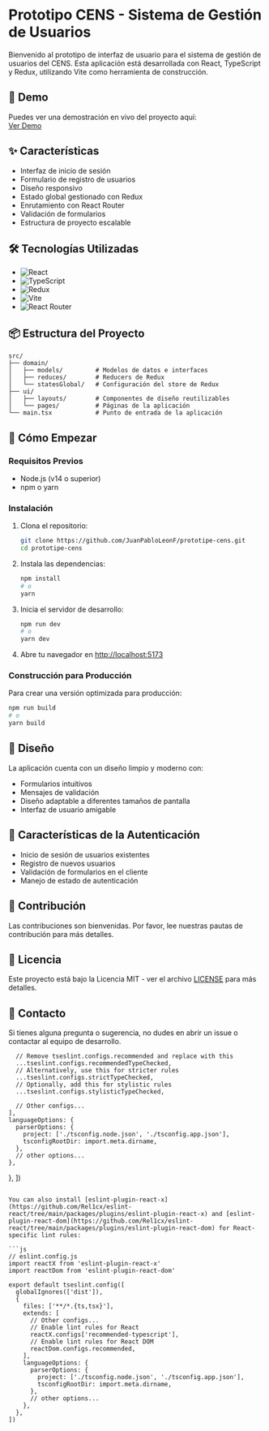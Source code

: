 # Prototipo CENS - Sistema de Gestión de Usuarios

Bienvenido al prototipo de interfaz de usuario para el sistema de gestión de usuarios del CENS. Esta aplicación está desarrollada con React, TypeScript y Redux, utilizando Vite como herramienta de construcción.

## 🚀 Demo

Puedes ver una demostración en vivo del proyecto aquí:  
[Ver Demo](https://juanpabloleonf.github.io/prototipe-cens/)

## ✨ Características

- Interfaz de inicio de sesión
- Formulario de registro de usuarios
- Diseño responsivo
- Estado global gestionado con Redux
- Enrutamiento con React Router
- Validación de formularios
- Estructura de proyecto escalable

## 🛠️ Tecnologías Utilizadas

- ![React](https://img.shields.io/badge/React-20232A?style=for-the-badge&logo=react&logoColor=61DAFB)
- ![TypeScript](https://img.shields.io/badge/TypeScript-007ACC?style=for-the-badge&logo=typescript&logoColor=white)
- ![Redux](https://img.shields.io/badge/Redux-593D88?style=for-the-badge&logo=redux&logoColor=white)
- ![Vite](https://img.shields.io/badge/Vite-B73BFE?style=for-the-badge&logo=vite&logoColor=FFD62E)
- ![React Router](https://img.shields.io/badge/React_Router-CA4245?style=for-the-badge&logo=react-router&logoColor=white)

## 📦 Estructura del Proyecto

```
src/
├── domain/
│   ├── models/         # Modelos de datos e interfaces
│   ├── reduces/        # Reducers de Redux
│   └── statesGlobal/   # Configuración del store de Redux
├── ui/
│   ├── layouts/        # Componentes de diseño reutilizables
│   └── pages/          # Páginas de la aplicación
└── main.tsx            # Punto de entrada de la aplicación
```

## 🚀 Cómo Empezar

### Requisitos Previos

- Node.js (v14 o superior)
- npm o yarn

### Instalación

1. Clona el repositorio:
   ```bash
   git clone https://github.com/JuanPabloLeonF/prototipe-cens.git
   cd prototipe-cens
   ```

2. Instala las dependencias:
   ```bash
   npm install
   # o
   yarn
   ```

3. Inicia el servidor de desarrollo:
   ```bash
   npm run dev
   # o
   yarn dev
   ```

4. Abre tu navegador en [http://localhost:5173](http://localhost:5173)

### Construcción para Producción

Para crear una versión optimizada para producción:

```bash
npm run build
# o
yarn build
```

## 🎨 Diseño

La aplicación cuenta con un diseño limpio y moderno con:
- Formularios intuitivos
- Mensajes de validación
- Diseño adaptable a diferentes tamaños de pantalla
- Interfaz de usuario amigable

## 📝 Características de la Autenticación

- Inicio de sesión de usuarios existentes
- Registro de nuevos usuarios
- Validación de formularios en el cliente
- Manejo de estado de autenticación

## 🤝 Contribución

Las contribuciones son bienvenidas. Por favor, lee nuestras pautas de contribución para más detalles.

## 📄 Licencia

Este proyecto está bajo la Licencia MIT - ver el archivo [LICENSE](LICENSE) para más detalles.

## 📧 Contacto

Si tienes alguna pregunta o sugerencia, no dudes en abrir un issue o contactar al equipo de desarrollo.

      // Remove tseslint.configs.recommended and replace with this
      ...tseslint.configs.recommendedTypeChecked,
      // Alternatively, use this for stricter rules
      ...tseslint.configs.strictTypeChecked,
      // Optionally, add this for stylistic rules
      ...tseslint.configs.stylisticTypeChecked,

      // Other configs...
    ],
    languageOptions: {
      parserOptions: {
        project: ['./tsconfig.node.json', './tsconfig.app.json'],
        tsconfigRootDir: import.meta.dirname,
      },
      // other options...
    },
  },
])
```

You can also install [eslint-plugin-react-x](https://github.com/Rel1cx/eslint-react/tree/main/packages/plugins/eslint-plugin-react-x) and [eslint-plugin-react-dom](https://github.com/Rel1cx/eslint-react/tree/main/packages/plugins/eslint-plugin-react-dom) for React-specific lint rules:

```js
// eslint.config.js
import reactX from 'eslint-plugin-react-x'
import reactDom from 'eslint-plugin-react-dom'

export default tseslint.config([
  globalIgnores(['dist']),
  {
    files: ['**/*.{ts,tsx}'],
    extends: [
      // Other configs...
      // Enable lint rules for React
      reactX.configs['recommended-typescript'],
      // Enable lint rules for React DOM
      reactDom.configs.recommended,
    ],
    languageOptions: {
      parserOptions: {
        project: ['./tsconfig.node.json', './tsconfig.app.json'],
        tsconfigRootDir: import.meta.dirname,
      },
      // other options...
    },
  },
])
```
